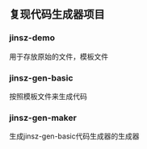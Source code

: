 ## 复现代码生成器项目
### jinsz-demo
  用于存放原始的文件，模板文件
### jinsz-gen-basic
  按照模板文件来生成代码
### jinsz-gen-maker
  生成jinsz-gen-basic代码生成器的生成器